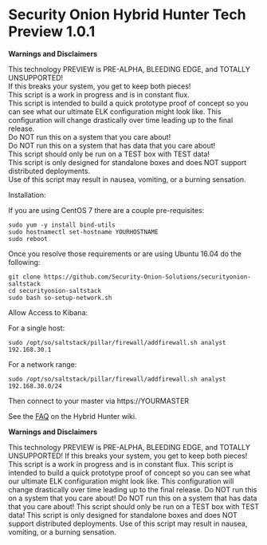 # Security Onion Hybrid Hunter Tech Preview 1.0.1

**Warnings and Disclaimers**

This technology PREVIEW is PRE-ALPHA, BLEEDING EDGE, and TOTALLY UNSUPPORTED!  
If this breaks your system, you get to keep both pieces!  
This script is a work in progress and is in constant flux.  
This script is intended to build a quick prototype proof of concept so you can see what our ultimate ELK configuration might look like.  This configuration will change drastically over time leading up to the final release.  
Do NOT run this on a system that you care about!  
Do NOT run this on a system that has data that you care about!  
This script should only be run on a TEST box with TEST data!  
This script is only designed for standalone boxes and does NOT support distributed deployments.  
Use of this script may result in nausea, vomiting, or a burning sensation.  


Installation:

If you are using CentOS 7 there are a couple pre-requisites:

```
sudo yum -y install bind-utils
sudo hostnamectl set-hostname YOURHOSTNAME
sudo reboot
```
Once you resolve those requirements or are using Ubuntu 16.04 do the following:

```
git clone https://github.com/Security-Onion-Solutions/securityonion-saltstack
cd securityonion-saltstack
sudo bash so-setup-network.sh
```
Allow Access to Kibana:

For a single host:
```
sudo /opt/so/saltstack/pillar/firewall/addfirewall.sh analyst 192.168.30.1
```
For a network range:
```
sudo /opt/so/saltstack/pillar/firewall/addfirewall.sh analyst 192.168.30.0/24
```
Then connect to your master via https://YOURMASTER

See the [FAQ](https://github.com/Security-Onion-Solutions/securityonion-saltstack/wiki/FAQ) on the Hybrid Hunter wiki.

**Warnings and Disclaimers**

This technology PREVIEW is PRE-ALPHA, BLEEDING EDGE, and TOTALLY UNSUPPORTED!
If this breaks your system, you get to keep both pieces!
This script is a work in progress and is in constant flux.
This script is intended to build a quick prototype proof of concept so you can see what our ultimate ELK configuration might look like.  This configuration will change drastically over time leading up to the final release.
Do NOT run this on a system that you care about!
Do NOT run this on a system that has data that you care about!
This script should only be run on a TEST box with TEST data!
This script is only designed for standalone boxes and does NOT support distributed deployments.
Use of this script may result in nausea, vomiting, or a burning sensation.
